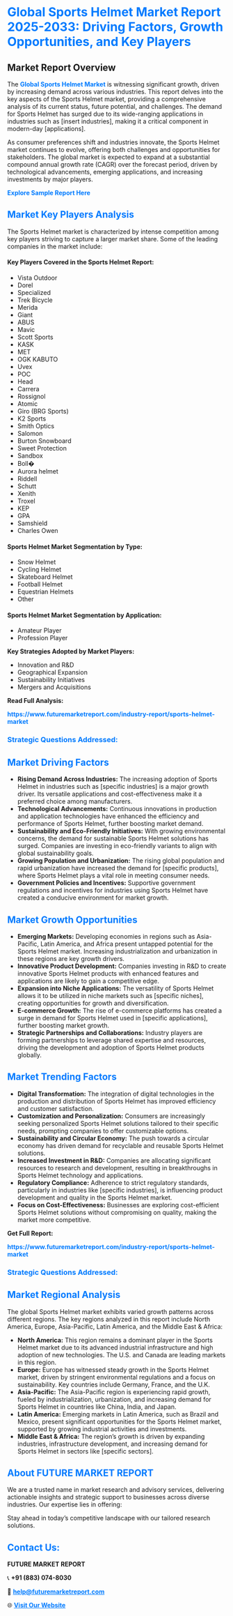 <h1 style="color: #007BFF;">Global Sports Helmet Market Report 2025-2033: Driving Factors, Growth Opportunities, and Key Players</h1>

<section id="overview">
<h2>Market Report Overview</h2>
<p>The <a href="https://www.futuremarketreport.com/industry-report/sports-helmet-market" style="color: #007BFF; text-decoration: none;"><strong>Global Sports Helmet Market</strong></a> is witnessing significant growth, driven by increasing demand across various industries. This report delves into the key aspects of the Sports Helmet market, providing a comprehensive analysis of its current status, future potential, and challenges. The demand for Sports Helmet has surged due to its wide-ranging applications in industries such as [insert industries], making it a critical component in modern-day [applications].</p>
<p>As consumer preferences shift and industries innovate, the Sports Helmet market continues to evolve, offering both challenges and opportunities for stakeholders. The global market is expected to expand at a substantial compound annual growth rate (CAGR) over the forecast period, driven by technological advancements, emerging applications, and increasing investments by major players.</p>
</section>

<section id="overview">
<p><a href="https://www.futuremarketreport.com/request-sample/reportId=55288" style="color: #007BFF; text-decoration: none;"><strong>Explore Sample Report Here</strong></a></p>
</section>

<section id="key-players">
<h2 style="color: #007BFF;">Market Key Players Analysis</h2>
<p>The Sports Helmet market is characterized by intense competition among key players striving to capture a larger market share. Some of the leading companies in the market include:</p>
<h4>Key Players Covered in the Sports Helmet Report:</h4>
<ul><li>Vista Outdoor</li><li>Dorel</li><li>Specialized</li><li>Trek Bicycle</li><li>Merida</li><li>Giant</li><li>ABUS</li><li>Mavic</li><li>Scott Sports</li><li>KASK</li><li>MET</li><li>OGK KABUTO</li><li>Uvex</li><li>POC</li><li>Head</li><li>Carrera</li><li>Rossignol</li><li>Atomic</li><li>Giro (BRG Sports)</li><li>K2 Sports</li><li>Smith Optics</li><li>Salomon</li><li>Burton Snowboard</li><li>Sweet Protection</li><li>Sandbox</li><li>Boll�</li><li>Aurora helmet</li><li>Riddell</li><li>Schutt</li><li>Xenith</li><li>Troxel</li><li>KEP</li><li>GPA</li><li>Samshield</li><li>Charles Owen</li></ul>
<h4>Sports Helmet Market Segmentation by Type:</h4>
<ul><li>Snow Helmet</li><li>Cycling Helmet</li><li>Skateboard Helmet</li><li>Football Helmet</li><li>Equestrian Helmets</li><li>Other</li></ul>

<h4>Sports Helmet Market Segmentation by Application:</h4>
<ul><li>Amateur Player</li><li>Profession Player</li></ul>
<p><strong>Key Strategies Adopted by Market Players:</strong></p>
<ul>
<li>Innovation and R&D</li>
<li>Geographical Expansion</li>
<li>Sustainability Initiatives</li>
<li>Mergers and Acquisitions</li>
</ul>
</section>

<section>
<p><strong>Read Full Analysis: </strong></p><a href="https://www.futuremarketreport.com/industry-report/sports-helmet-market" style="color: #007BFF; text-decoration: none;"><strong>https://www.futuremarketreport.com/industry-report/sports-helmet-market</strong></a>
<h3 style="color: #007BFF;">Strategic Questions Addressed:</h3>
</section>

<section id="driving-factors">
<h2 style="color: #007BFF;">Market Driving Factors</h2>
<ul>
<li><strong>Rising Demand Across Industries:</strong> The increasing adoption of Sports Helmet in industries such as [specific industries] is a major growth driver. Its versatile applications and cost-effectiveness make it a preferred choice among manufacturers.</li>
<li><strong>Technological Advancements:</strong> Continuous innovations in production and application technologies have enhanced the efficiency and performance of Sports Helmet, further boosting market demand.</li>
<li><strong>Sustainability and Eco-Friendly Initiatives:</strong> With growing environmental concerns, the demand for sustainable Sports Helmet solutions has surged. Companies are investing in eco-friendly variants to align with global sustainability goals.</li>
<li><strong>Growing Population and Urbanization:</strong> The rising global population and rapid urbanization have increased the demand for [specific products], where Sports Helmet plays a vital role in meeting consumer needs.</li>
<li><strong>Government Policies and Incentives:</strong> Supportive government regulations and incentives for industries using Sports Helmet have created a conducive environment for market growth.</li>
</ul>
</section>

<section id="growth-opportunities">
<h2 style="color: #007BFF;">Market Growth Opportunities</h2>
<ul>
<li><strong>Emerging Markets:</strong> Developing economies in regions such as Asia-Pacific, Latin America, and Africa present untapped potential for the Sports Helmet market. Increasing industrialization and urbanization in these regions are key growth drivers.</li>
<li><strong>Innovative Product Development:</strong> Companies investing in R&D to create innovative Sports Helmet products with enhanced features and applications are likely to gain a competitive edge.</li>
<li><strong>Expansion into Niche Applications:</strong> The versatility of Sports Helmet allows it to be utilized in niche markets such as [specific niches], creating opportunities for growth and diversification.</li>
<li><strong>E-commerce Growth:</strong> The rise of e-commerce platforms has created a surge in demand for Sports Helmet used in [specific applications], further boosting market growth.</li>
<li><strong>Strategic Partnerships and Collaborations:</strong> Industry players are forming partnerships to leverage shared expertise and resources, driving the development and adoption of Sports Helmet products globally.</li>
</ul>
</section>

<section id="trending-factors">
<h2 style="color: #007BFF;">Market Trending Factors</h2>
<ul>
<li><strong>Digital Transformation:</strong> The integration of digital technologies in the production and distribution of Sports Helmet has improved efficiency and customer satisfaction.</li>
<li><strong>Customization and Personalization:</strong> Consumers are increasingly seeking personalized Sports Helmet solutions tailored to their specific needs, prompting companies to offer customizable options.</li>
<li><strong>Sustainability and Circular Economy:</strong> The push towards a circular economy has driven demand for recyclable and reusable Sports Helmet solutions.</li>
<li><strong>Increased Investment in R&D:</strong> Companies are allocating significant resources to research and development, resulting in breakthroughs in Sports Helmet technology and applications.</li>
<li><strong>Regulatory Compliance:</strong> Adherence to strict regulatory standards, particularly in industries like [specific industries], is influencing product development and quality in the Sports Helmet market.</li>
<li><strong>Focus on Cost-Effectiveness:</strong> Businesses are exploring cost-efficient Sports Helmet solutions without compromising on quality, making the market more competitive.</li>
</ul>
</section>

<section>
<p><strong>Get Full Report: </strong></p><a href="https://www.futuremarketreport.com/industry-report/sports-helmet-market" style="color: #007BFF; text-decoration: none;"><strong>https://www.futuremarketreport.com/industry-report/sports-helmet-market</strong></a>
<h3 style="color: #007BFF;">Strategic Questions Addressed:</h3>
</section>


<section id="regional-analysis">
<h2 style="color: #007BFF;">Market Regional Analysis</h2>
<p>The global Sports Helmet market exhibits varied growth patterns across different regions. The key regions analyzed in this report include North America, Europe, Asia-Pacific, Latin America, and the Middle East & Africa:</p>
<ul>
<li><strong>North America:</strong> This region remains a dominant player in the Sports Helmet market due to its advanced industrial infrastructure and high adoption of new technologies. The U.S. and Canada are leading markets in this region.</li>
<li><strong>Europe:</strong> Europe has witnessed steady growth in the Sports Helmet market, driven by stringent environmental regulations and a focus on sustainability. Key countries include Germany, France, and the U.K.</li>
<li><strong>Asia-Pacific:</strong> The Asia-Pacific region is experiencing rapid growth, fueled by industrialization, urbanization, and increasing demand for Sports Helmet in countries like China, India, and Japan.</li>
<li><strong>Latin America:</strong> Emerging markets in Latin America, such as Brazil and Mexico, present significant opportunities for the Sports Helmet market, supported by growing industrial activities and investments.</li>
<li><strong>Middle East & Africa:</strong> The region’s growth is driven by expanding industries, infrastructure development, and increasing demand for Sports Helmet in sectors like [specific sectors].</li>
</ul>
</section>

<footer>
<h2 style="color: #007BFF;">About FUTURE MARKET REPORT</h2>
<p>We are a trusted name in market research and advisory services, delivering actionable insights and strategic support to businesses across diverse industries. Our expertise lies in offering:</p>

<p>Stay ahead in today’s competitive landscape with our tailored research solutions.</p>

<h2 style="color: #007BFF;">Contact Us:</h2>
<p><strong>FUTURE MARKET REPORT</strong></p>
<p>📞 <strong>+91 (883) 074-8030</strong></p>
<p>📧 <strong><a href="mailto:help@futuremarketreport.com" style="color: #007BFF;">help@futuremarketreport.com</a></strong></p>
<p>🌐 <strong><a href="https://www.futuremarketreport.com/" style="color: #007BFF;">Visit Our Website</a></strong></p>
</footer>